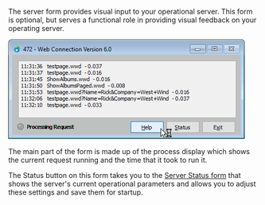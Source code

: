 ﻿The server form provides visual input to your operational server. This form is optional, but serves a functional role in providing visual feedback on your operating server.

![](IMAGES/stepbystep/serverwindow.gif)

The main part of the form is made up of the process display which shows the current request running and the time that it took to run it. 

The Status button on this form takes you to the [Server Status form](vfps://Topic/The%20server%20status%20form) that shows the server's current operational parameters and allows you to adjust these settings and save them for startup.